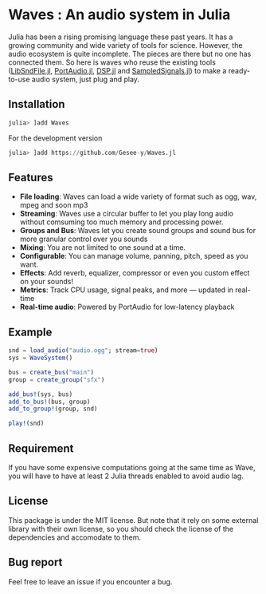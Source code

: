 # Waves : An audio system in Julia

Julia has been a rising promising language these past years. It has a growing community and wide variety of tools for science. However, the audio ecosystem is quite incomplete. The pieces are there but no one has connected them.
So here is waves who reuse the existing tools ([LibSndFile.jl](), [PortAudio.jl](), [DSP.jl]() and [SampledSignals.jl]()) to make a ready-to-use audio system, just plug and play.

## Installation

```julia
julia> ]add Waves
```

For the development version

```julia
julia> ]add https://github.com/Gesee-y/Waves.jl
```

## Features

* **File loading**: Waves can load a wide variety of format such as ogg, wav, mpeg and soon mp3
* **Streaming**: Waves use a circular buffer to let you play long audio without comsuming too much memory and processing power.
* **Groups and Bus**: Waves let you create sound groups and sound bus for more granular control over you sounds
* **Mixing**: You are not limited to one sound at a time.
* **Configurable**: You can manage volume, panning, pitch, speed as you want.
* **Effects**: Add reverb, equalizer, compressor or even you custom effect on your sounds!
* **Metrics**: Track CPU usage, signal peaks, and more — updated in real-time
* **Real-time audio**: Powered by PortAudio for low-latency playback

## Example

```julia
snd = load_audio("audio.ogg"; stream=true)
sys = WaveSystem()

bus = create_bus("main")
group = create_group("sfx")

add_bus!(sys, bus)
add_to_bus!(bus, group)
add_to_group!(group, snd)

play!(snd)
```

## Requirement

If you have some expensive computations going at the same time as Wave, you will have to have at least 2 Julia threads enabled to avoid audio lag.

## License

This package is under the MIT license.
But note that it rely on some external library with their own license, so you should check the license of the dependencies and accomodate to them.

## Bug report

Feel free to leave an issue if you encounter a bug.
